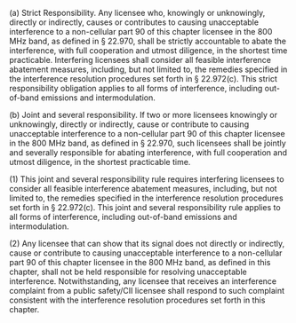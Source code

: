 (a) Strict Responsibility. Any licensee who, knowingly or unknowingly, directly or indirectly, causes or contributes to causing unacceptable interference to a non-cellular part 90 of this chapter licensee in the 800 MHz band, as defined in § 22.970, shall be strictly accountable to abate the interference, with full cooperation and utmost diligence, in the shortest time practicable. Interfering licensees shall consider all feasible interference abatement measures, including, but not limited to, the remedies specified in the interference resolution procedures set forth in § 22.972(c). This strict responsibility obligation applies to all forms of interference, including out-of-band emissions and intermodulation.

(b) Joint and several responsibility. If two or more licensees knowingly or unknowingly, directly or indirectly, cause or contribute to causing unacceptable interference to a non-cellular part 90 of this chapter licensee in the 800 MHz band, as defined in § 22.970, such licensees shall be jointly and severally responsible for abating interference, with full cooperation and utmost diligence, in the shortest practicable time.

(1) This joint and several responsibility rule requires interfering licensees to consider all feasible interference abatement measures, including, but not limited to, the remedies specified in the interference resolution procedures set forth in § 22.972(c). This joint and several responsibility rule applies to all forms of interference, including out-of-band emissions and intermodulation.

(2) Any licensee that can show that its signal does not directly or indirectly, cause or contribute to causing unacceptable interference to a non-cellular part 90 of this chapter licensee in the 800 MHz band, as defined in this chapter, shall not be held responsible for resolving unacceptable interference. Notwithstanding, any licensee that receives an interference complaint from a public safety/CII licensee shall respond to such complaint consistent with the interference resolution procedures set forth in this chapter.

